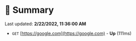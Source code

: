 # 📖 Summary
Last updated: **2/22/2022, 11:36:00 AM**

- `GET` [https://google.com](https://google.com) - **Up** (111ms)
